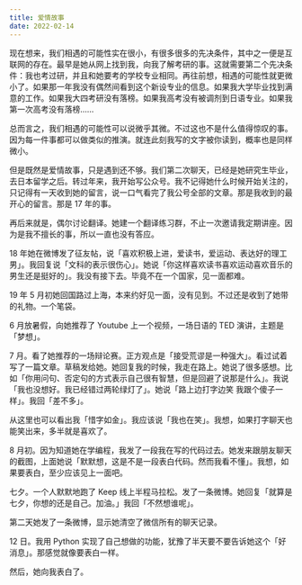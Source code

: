 ```yaml
---
title: 爱情故事
date: 2022-02-14
---
```


现在想来，我们相遇的可能性实在很小，有很多很多的先决条件，其中之一便是互联网的存在。最早是她从网上找到我，向我了解考研的事。这就需要第二个先决条件：我也考过研，并且和她要考的学校专业相同。再往前想，相遇的可能性就更微小了。如果那一年我没有偶然间看到这个新设专业的信息。如果我大学毕业找到满意的工作。如果我大四考研没有落榜。如果我高考没有被调剂到日语专业。如果我第一次高考没有落榜……

总而言之，我们相遇的可能性可以说微乎其微。不过这也不是什么值得惊叹的事。因为每一件事都可以做类似的推演。就连此刻我写的文字被你读到，概率也是同样微小。

但是既然是爱情故事，只是遇到还不够。我们第二次聊天，已经是她研究生毕业，去日本留学之后。转过年来，我开始写公众号。我不记得她什么时候开始关注的，只记得有一天收到她的留言，说一口气看完了我公号全部的文章。那是我收到的最开心的留言。那是 17 年的事。

再后来就是，偶尔讨论翻译。她建一个翻译练习群，不止一次邀请我定期讲座。因为是我不擅长的事，所以一直也没有答应。

18 年她在微博发了征友帖，说「喜欢积极上进，爱读书，爱运动、表达好的理工男」。我回复说「文科的表示很伤心」。她说「你这样喜欢读书喜欢运动喜欢音乐的男生还是挺好的」。我没有接下去。毕竟不在一个国家，见一面都难。

19 年 5 月初她回国路过上海，本来约好见一面，没有见到。不过还是收到了她带的礼物。一个笔袋。

6 月放暑假，向她推荐了 Youtube 上一个视频，一场日语的 TED 演讲，主题是「梦想」。

7 月。看了她推荐的一场辩论赛。正方观点是「接受荒谬是一种强大」。看过试着写了一篇文章。草稿发给她。她回复我的时候，我走在路上。她说了很多感想。比如「你用问句、否定句的方式表示自己很有智慧，但是回避了说那是什么」。我说「我也没想好。我已经错过两轮绿灯了」。她说「路上边打字边笑 我跟个傻子一样」。我回「差不多」。

从这里也可以看出我「惜字如金」。我应该说「我也在笑」。我想，如果打字聊天也能笑出来，多半就是喜欢了。

8 月初。因为知道她在学编程，我发了一段我在写的代码过去。她发来跟朋友聊天的截图，上面她说「默默想，这是不是一段表白代码。然而我看不懂」。我想，如果要表白，至少应该见上一面吧。

七夕。一个人默默地跑了 Keep 线上半程马拉松。发了一条微博。她回复「就算是七夕，你想的还是自己。加油。」我回「不然想谁呢」。

第二天她发了一条微博，显示她清空了微信所有的聊天记录。

12 日。我用 Python 实现了自己想做的功能，犹豫了半天要不要告诉她这个「好消息」。那感觉就像要表白一样。

然后，她向我表白了。

